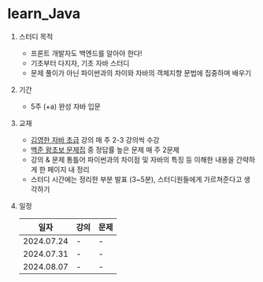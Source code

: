 # learn_Java

1. 스터디 목적

    - 프론트 개발자도 백엔드를 알아야 한다!
    - 기초부터 다지자, 기초 자바 스터디
    - 문제 풀이가 아닌 파이썬과의 차이와 자바의 객체지향 문법에 집중하며 배우기

2. 기간

    - 5주 (+a) 완성 자바 입문

3. 교재

    - [김영한 자바 초급](https://www.inflearn.com/course/%EA%B9%80%EC%98%81%ED%95%9C%EC%9D%98-%EC%9E%90%EB%B0%94-%EC%9E%85%EB%AC%B8) 강의 매 주 2-3 강의씩 수강
    - [백준 왕초보 문제집](https://www.acmicpc.net/workbook/view/2032) 중 정답률 높은 문제 매 주 2문제
    - 강의 & 문제 통틀어 파이썬과의 차이점 및 자바의 특징 등 이해한 내용을 간략하게 한 페이지 내 정리
    - 스터디 시간에는 정리한 부분 발표 (3~5분), 스터디원들에게 가르쳐준다고 생각하기

4. 일정

    | 일자 | 강의 | 문제 |
    |-----|-----|-----|
    |2024.07.24|-|-|
    |2024.07.31|-|-|
    |2024.08.07|-|-|

